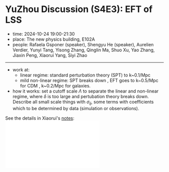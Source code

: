 # YuZhou Discussion (S4E3): EFT of LSS

- time: 2024-10-24 19:00-21:30
- place: The new physics building, E102A
- people: Rafaela Gsponer (speaker), Shengyu He (speaker), Aurelien Verdier, Yunyi Tang, Yisong Zhang, Qinglin Ma, Shuo Xu, Yao Zhang, Jiaxin Peng, Xiaorui Yang, Siyi Zhao

---

- work at:
  - linear regime: standard perturbation theory (SPT) to k~0.1/Mpc 
  - mild non-linear regime: SPT breaks down , EFT goes to k~0.5/Mpc for CDM , k~0.2/Mpc for galaxies. 
- how it works: set a cutoff scale $\Lambda$ to separate the linear and non-linear regime, where $\delta$ is too large and pertubation theory breaks down. Describe all small scale things with  $\sigma_{ij}$, some terms with coefficients which to be determined by data (simulation or observations).

See the details in Xiaorui's [notes](S4-EFT_LSS/notes1024_yxr.pdf): 
![](../../slides/notes1024_yxr.pdf)

